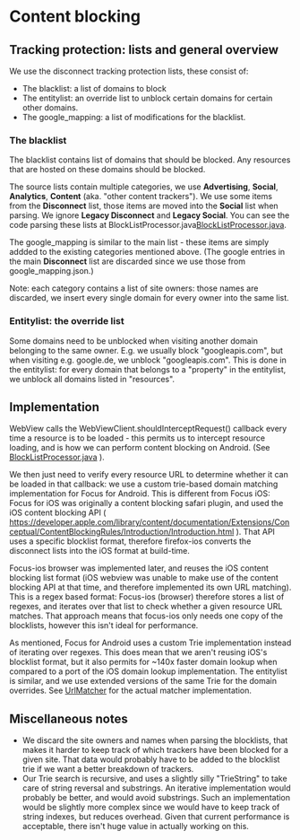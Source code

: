 # Content blocking

## Tracking protection: lists and general overview

We use the disconnect tracking protection lists, these consist of:

- The blacklist: a list of domains to block
- The entitylist: an override list to unblock certain domains for certain other domains.
- The google_mapping: a list of modifications for the blacklist.

### The blacklist

The blacklist contains list of domains that should be blocked. Any resources that are hosted
on these domains should be blocked.

The source lists contain multiple categories, we use **Advertising**, **Social**, **Analytics**, **Content** (aka. "other content trackers").
We use some items from the **Disconnect** list, those items are moved into the **Social** list when parsing. We ignore **Legacy Disconnect** and
**Legacy Social**. You can see the code parsing these lists at
BlockListProcessor.java[BlockListProcessor.java](../app/src/webkit/java/org/mozilla/focus/webkit/matcher/BlocklistProcessor.java).

The google_mapping is similar to the main list - these items are simply addded to the existing categories mentioned above. (The google entries
in the main **Disconnect** list are discarded since we use those from google_mapping.json.)

Note: each category contains a list of site owners: those names are discarded, we insert every single domain for every owner into the same list.

### Entitylist: the override list

Some domains need to be unblocked when visiting another domain belonging to the same owner. E.g. we usually block "googleapis.com", but when visiting e.g. google.de,
we unblock "googleapis.com". This is done in the entitylist: for every domain that belongs to a "property" in the entitylist, we unblock all domains listed in
"resources".

## Implementation

WebView calls the WebViewClient.shouldInterceptRequest() callback every time a resource is to be loaded - this permits us to intercept resource loading, and is how we
can perform content blocking on Android. (See [BlockListProcessor.java](../app/src/webkit/java/org/mozilla/focus/webkit/TrackingProtectionWebViewClient.java) ).

We then just need to verify every resource URL to determine whether it can be loaded in that callback: we use a custom trie-based domain matching implementation for
Focus for Android. This is different from Focus iOS: Focus for iOS was originally a content blocking safari plugin, and used the iOS content blocking API
( https://developer.apple.com/library/content/documentation/Extensions/Conceptual/ContentBlockingRules/Introduction/Introduction.html ).
That API uses a specific blocklist format, therefore firefox-ios converts the disconnect lists into the iOS format at build-time.

Focus-ios browser was implemented later, and reuses the iOS content blocking list format (iOS webview was unable to make use of the content blocking API
at that time, and therefore implemented its own URL matching). This is a regex based format: Focus-ios (browser) therefore stores a list of regexes, and iterates
over that list to check whether a given resource URL matches. That approach means that focus-ios only needs one copy of the blocklists, however this isn't ideal for performance.

As mentioned, Focus for Android uses a custom Trie implementation instead of iterating over regexes. This does mean that we aren't reusing iOS's blocklist
format, but it also permits for ~140x faster domain lookup when compared to a port of the iOS domain lookup implementation. The entitylist is similar,
and we use extended versions of the same Trie for the domain overrides. See [UrlMatcher](../app/src/webkit/java/org/mozilla/focus/webkit/matcher/UrlMatcher.java) for
the actual matcher implementation.


## Miscellaneous notes

- We discard the site owners and names when parsing the blocklists, that makes it harder to keep track of which trackers have been blocked for a given site. That data would probably have to be added to the blocklist trie if we want a better breakdown of trackers.
- Our Trie search is recursive, and uses a slightly silly "TrieString" to take care of string reversal and substrings. An iterative implementation would probably be better, and would avoid substrings. Such an implementation would be slightly more complex since we would have to keep track of string indexes, but reduces overhead. Given that current performance is acceptable, there isn't huge value in actually working on this.